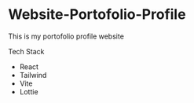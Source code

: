 # Website-Portofolio-Profile

This is my portofolio profile website

Tech Stack
- React
- Tailwind
- Vite
- Lottie
